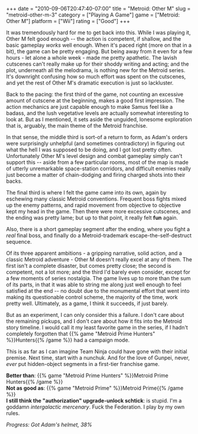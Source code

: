 +++
date = "2010-09-06T20:47:40-07:00"
title = "Metroid: Other M"
slug = "metroid-other-m-3"
category = ["Playing A Game"]
game = ["Metroid: Other M"]
platform = ["Wii"]
rating = ["Good"]
+++

It was tremendously hard for me to get back into this.  While I was playing it, Other M felt good enough -- the action is competent, if shallow, and the basic gameplay <i>works</i> well enough.  When it's paced right (more on that in a bit), the game can be pretty engaging.  But being away from it even for a few hours - let alone a whole week - made me pretty apathetic.  The lavish cutscenes can't really make up for their shoddy writing and acting; and the plot, underneath all the melodrama, is nothing new for the Metroid series.  It's downright confusing how so much effort was spent on the cutscenes, and yet the rest of Other M's dramatic execution is just so lackluster.

Back to the pacing: the first third of the game, not counting an excessive amount of cutscene at the beginning, makes a good first impression.  The action mechanics are just capable enough to make Samus feel like a badass, and the lush vegetative levels are actually somewhat interesting to look at.  But as I mentioned, it sets aside the unguided, lonesome exploration that is, arguably, the main theme of the Metroid franchise.

In that sense, the middle third is sort-of a return to form, as Adam's orders were surprisingly unhelpful (and sometimes contradictory) in figuring out what the hell I was supposed to be doing, and I got lost pretty often.  Unfortunately Other M's level design and combat gameplay simply can't support this -- aside from a few particular rooms, most of the map is made of utterly unremarkable space-station corridors, and difficult enemies really just become a matter of chain-dodging and firing charged shots into their backs.

The final third is where I felt the game came into its own, again by eschewing many classic Metroid conventions.  Frequent boss fights mixed up the enemy patterns, and rapid movement from objective to objective kept my head in the game.  Then there were more excessive cutscenes, and the ending was pretty lame; but up to that point, it really felt <b>fun</b> again.

Also, there is a short gameplay segment after the ending, where you fight a <i>real</i> final boss, and finally do a Metroid-trademark escape-the-self-destruct sequence.

Of its three apparent ambitions - a gripping narrative, solid action, and a classic Metroid adventure - Other M doesn't really excel at any of them.  The first isn't a complete disaster, but comes pretty close; the second is competent, not a lot more; and the third I'd barely even consider, except for a few moments of series nostalgia.  The game lives up to more than the sum of its parts, in that it was able to string me along just well enough to feel satisfied at the end -- no doubt due to the monumental effort that went into making its questionable control scheme, the majority of the time, work pretty well.  Ultimately, as a game, I think it succeeds, if just barely.

But as an experiment, I can only consider this a failure.  I don't care about the remaining pickups, and I don't care about how it fits into the Metroid story timeline.  I would call it my least favorite game in the series, if I hadn't completely forgotten that {{% game "Metroid Prime Hunters" %}}Hunters{{% /game %}} had a campaign mode.

This is as far as I can imagine Team Ninja could have gone with their initial premise.  Next time, start with a nunchuk.  And for the love of Gunpei, never, <i>ever</i> put hidden-object segments in a first-tier franchise game.

<b>Better than</b>: {{% game "Metroid Prime Hunters" %}}Metroid Prime Hunters{{% /game %}}  
<b>Not as good as</b>: {{% game "Metroid Prime" %}}Metroid Prime{{% /game %}}  
<b>I still think the "authorization" upgrade-unlock schtick</b>: is stupid.  I'm a goddamn <i>intergalactic mercenary</i>.  Fuck the Federation.  I play by my own rules.

<i>Progress: Got Adam's helmet, 38%</i>